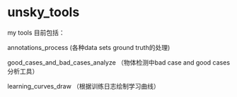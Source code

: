 # unsky_tools

my tools 目前包括：

annotations_process (各种data sets ground truth的处理)

good_cases_and_bad_cases_analyze （物体检测中bad case and good cases分析工具）

learning_curves_draw （根据训练日志绘制学习曲线）



